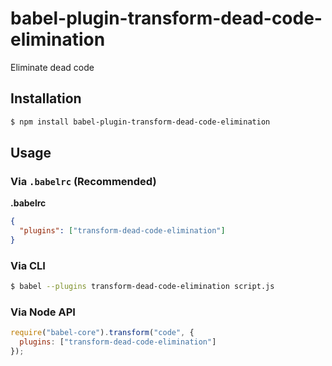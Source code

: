 # babel-plugin-transform-dead-code-elimination

Eliminate dead code

## Installation

```sh
$ npm install babel-plugin-transform-dead-code-elimination
```

## Usage

### Via `.babelrc` (Recommended)

**.babelrc**

```json
{
  "plugins": ["transform-dead-code-elimination"]
}
```

### Via CLI

```sh
$ babel --plugins transform-dead-code-elimination script.js
```

### Via Node API

```javascript
require("babel-core").transform("code", {
  plugins: ["transform-dead-code-elimination"]
});
```
